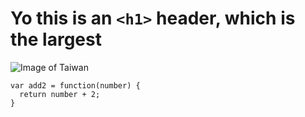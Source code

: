# Yo this is an `<h1>` header, which is the largest

![Image of Taiwan](https://encrypted-tbn0.gstatic.com/images?q=tbn:ANd9GcSrTa4_mgeiQS5I0mFX5qCSEgkDwq5cmm41Iw&s)

```
var add2 = function(number) {
  return number + 2;
}
```
